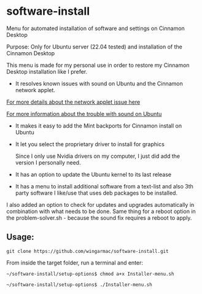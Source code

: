 # software-install
Menu for automated installation of software and settings on Cinnamon Desktop

Purpose: Only for Ubuntu server (22.04 tested) and installation of the Cinnamon Desktop

This menu is made for my personal use in order to restore my Cinnamon Desktop installation like I prefer.

- It resolves known issues with sound on Ubuntu and the Cinnamon network applet.

[For more details about the network applet issue here](https://askubuntu.com/questions/1135755/network-manager-applet-shows-not-connected-and-one-unmanaged-wired-connection/1439162#1439162)

[For more information about the trouble with sound on Ubuntu](https://askubuntu.com/questions/1436904/problem-with-sound-in-ubuntu-22-10/1440458#1440458)

- It makes it easy to add the Mint backports for Cinnamon install on Ubuntu
- It let you select the proprietary driver to install for graphics

  Since I only use Nvidia drivers on my computer, I just did add the version I personally need.

- It has an option to update the Ubuntu kernel to its last release
- It has a menu to install additional software from a text-list and also 3th party software I like/use that uses deb packages to be installed.

I also added an option to check for updates and upgrades automatically in combination with what needs to be done.
Same thing for a reboot option in the problem-solver.sh - because the sound fix requires a reboot to apply.

Usage:
---

`git clone https://github.com/wingarmac/software-install.git`

From inside the target folder, run a terminal and enter:

`~/software-install/setup-options$ chmod a+x Installer-menu.sh`

`~/software-install/setup-options$ ./Installer-menu.sh`
